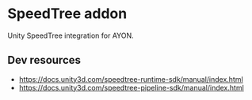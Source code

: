 # SpeedTree addon

Unity SpeedTree integration for AYON.

## Dev resources

* https://docs.unity3d.com/speedtree-runtime-sdk/manual/index.html
* https://docs.unity3d.com/speedtree-pipeline-sdk/manual/index.html
